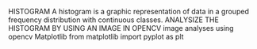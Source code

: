 HISTOGRAM
A histogram is a graphic representation of data in a grouped frequency distribution with continuous classes.
ANALYSIZE THE HISTOGRAM BY USING AN IMAGE IN OPENCV
image analyses using
opencv
Matplotlib
from matplotlib import pyplot as plt 
